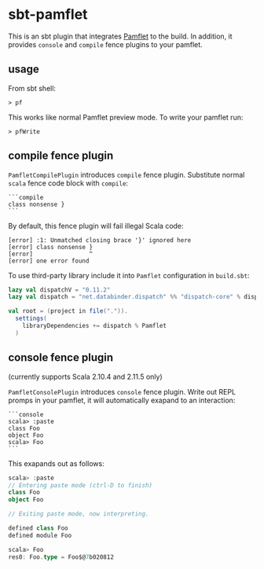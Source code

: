 sbt-pamflet
===========

This is an sbt plugin that integrates [Pamflet] to the build.
In addition, it provides `console` and `compile` fence plugins to your pamflet.

usage
-----

From sbt shell:

```
> pf
```

This works like normal Pamflet preview mode. To write your pamflet run:

```
> pfWrite
```

compile fence plugin
--------------------

`PamfletCompilePlugin` introduces `compile` fence plugin.
Substitute normal `scala` fence code block with `compile`:

    ```compile
    class nonsense }
    ```

By default, this fence plugin will fail illegal Scala code:

```
[error] :1: Unmatched closing brace '}' ignored here
[error] class nonsense }
[error]                ^
[error] one error found
```

To use third-party library include it into `Pamflet` configuration in `build.sbt`:

```scala
lazy val dispatchV = "0.11.2"
lazy val dispatch = "net.databinder.dispatch" %% "dispatch-core" % dispatchV

val root = (project in file(".")).
  settings(
    libraryDependencies += dispatch % Pamflet
  )
```

console fence plugin
--------------------

(currently supports Scala 2.10.4 and 2.11.5 only)

`PamfletConsolePlugin` introduces `console` fence plugin.
Write out REPL promps in your pamflet, it will automatically exapand to an interaction:


    ```console
    scala> :paste
    class Foo
    object Foo
    scala> Foo
    ```

This exapands out as follows:

```scala
scala> :paste
// Entering paste mode (ctrl-D to finish)
class Foo
object Foo

// Exiting paste mode, now interpreting.

defined class Foo
defined module Foo

scala> Foo
res0: Foo.type = Foo$@7b020812
```

  [Pamflet]: http://www.foundweekends.org/pamflet/
